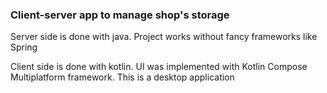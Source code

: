 ### Client-server app to manage shop's storage

Server side is done with java. Project works without fancy frameworks like Spring

Client side is done with kotlin. UI was implemented with Kotlin Compose Multiplatform framework. 
This is a desktop application 
